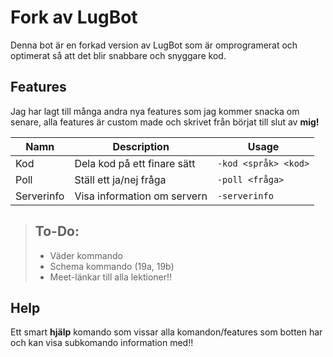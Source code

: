 # Fork av LugBot

Denna bot är en forkad version av LugBot som är omprogramerat och optimerat så att det blir snabbare och snyggare kod.


## Features

Jag har lagt till många andra nya features som jag kommer snacka om senare, alla features är custom made och skrivet från börjat till slut av **mig!** 

|Namn|Description  |Usage|
|--|--|--|
| Kod | Dela kod på ett finare sätt |`-kod <språk> <kod>`  |
| Poll| Ställ ett ja/nej fråga |`-poll <fråga>`  |
| Serverinfo | Visa information om servern |`-serverinfo`  |

> To-Do: 
> - 
> - Väder kommando
> - Schema kommando (19a, 19b)
> - Meet-länkar till alla lektioner!!


## Help

Ett smart **hjälp** komando som vissar alla komandon/features som botten har och kan visa subkomando information med!!
